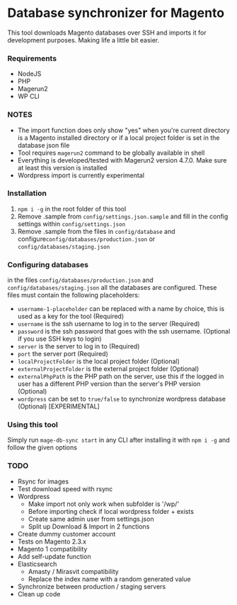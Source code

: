 # Database synchronizer for Magento
This tool downloads Magento databases over SSH and imports it for development purposes. Making life a little bit easier.

### Requirements
- NodeJS
- PHP
- Magerun2
- WP CLI

### NOTES
- The import function does only show "yes" when you're current directory is a Magento installed directory or if a local project folder is set in the database json file
- Tool requires `magerun2` command to be globally available in shell
- Everything is developed/tested with Magerun2 version 4.7.0. Make sure at least this version is installed
- Wordpress import is currently experimental

### Installation
1. `npm i -g` in the root folder of this tool
2. Remove .sample from `config/settings.json.sample` and fill in the config settings within `config/settings.json`
3. Remove .sample from the files in `config/database` and configure`config/databases/production.json` or `config/databases/staging.json`

### Configuring databases
in the files `config/databases/production.json` and `config/databases/staging.json` all the databases are configured. These files must contain the following placeholders:

- `username-1-placeholder` can be replaced with a name by choice, this is used as a key for the tool (Required)
- `username` is the ssh username to log in to the server (Required)
- `password` is the ssh password that goes with the ssh username. (Optional if you use SSH keys to login)
- `server` is the server to log in to (Required)
- `port` the server port (Required)
- `localProjectFolder` is the local project folder (Optional)
- `externalProjectFolder` is the external project folder (Optional)
- `externalPhpPath` is the PHP path on the server, use this if the logged in user has a different PHP version than the server's PHP version (Optional)
- `wordpress` can be set to `true/false` to synchronize wordpress database (Optional) [EXPERIMENTAL]

### Using this tool
Simply run `mage-db-sync start` in any CLI after installing it with `npm i -g` and follow the given options

### TODO
- Rsync for images
- Test download speed with rsync
- Wordpress
    - Make import not only work when subfolder is '/wp/'
    - Before importing check if local wordpress folder +  exists
    - Create same admin user from settings.json
    - Split up Download & Import in 2 functions
- Create dummy customer account
- Tests on Magento 2.3.x
- Magento 1 compatibility
- Add self-update function
- Elasticsearch
  - Amasty / Mirasvit compatibility
  - Replace the index name with a random generated value
- Synchronize between production / staging servers
- Clean up code